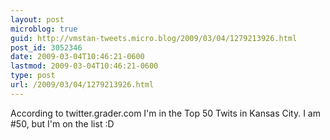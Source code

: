 ```yaml
---
layout: post
microblog: true
guid: http://vmstan-tweets.micro.blog/2009/03/04/1279213926.html
post_id: 3052346
date: 2009-03-04T10:46:21-0600
lastmod: 2009-03-04T10:46:21-0600
type: post
url: /2009/03/04/1279213926.html
---
```

According to twitter.grader.com I'm in the Top 50 Twits in Kansas City. I am #50, but I'm on the list :D
